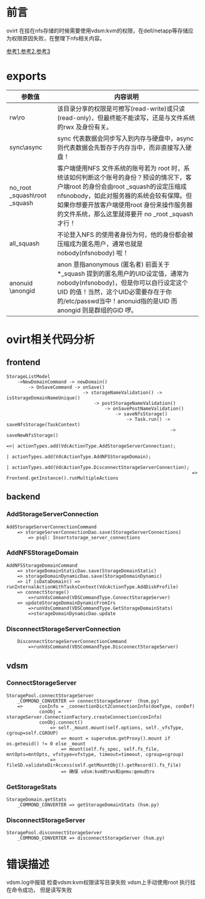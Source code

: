 # 前言
ovirt 在挂在nfs存储的时候需要使用vdsm:kvm的权限，在dell/netapp等存储应为权限原因失败，在整理下nfs相关内容。

[参考1](http://cn.linux.vbird.org/linux_server/0330nfs.php),[参考2](http://www.faqs.org/rfcs/rfc1094.html),[参考3](http://www.faqs.org/rfcs/rfc1094.html)


# exports 


参数值	 | 内容说明
---|---
rw\ro     | 该目录分享的权限是可擦写(read-write)或只读(read-only)，但最终能不能读写，还是与文件系统的rwx 及身份有关。
sync\async       | sync 代表数据会同步写入到内存与硬盘中，async则代表数据会先暂存于内存当中，而非直接写入硬盘！
no_root _squash\root _squash | 客户端使用NFS 文件系统的账号若为 root 时，系统该如何判断这个账号的身份？预设的情况下，客户端root 的身份会由root _squash的设定压缩成nfsnobody，如此对服务器的系统会较有保障。但如果你想要开放客户端使用root 身份来操作服务器的文件系统，那么这里就得要开 no _root _squash 才行！
all_squash       | 不论登入NFS 的使用者身份为何，他的身份都会被压缩成为匿名用户，通常也就是 nobody(nfsnobody) 啦！
anonuid \anongid     | anon 意指anonymous (匿名者) 前面关于*_squash 提到的匿名用户的UID设定值，通常为nobody(nfsnobody)，但是你可以自行设定这个UID 的值！当然，这个UID必需要存在于你的/etc/passwd当中！anonuid指的是UID 而anongid 则是群组的GID 啰。


# ovirt相关代码分析  

## frontend

    StorageListModel
        ->NewDomainCommand -> newDomain()  
            -> OnSaveCommand -> onSave()
                                -> storageNameValidation() -> isStorageDomainNameUnique()
                                    -> postStorageNameValidation()
                                        -> onSavePostNameValidation()
                                            -> saveNfsStorage() 
                                                -> Task.run() -> saveNfsStorage(TaskContext)
                                                                -> saveNewNfsStorage()
                                                                        =>| actionTypes.add(VdcActionType.AddStorageServerConnection);
                                                                          | actionTypes.add(VdcActionType.AddNFSStorageDomain);
                                                                          | actionTypes.add(VdcActionType.DisconnectStorageServerConnection);
                                                                        => Frontend.getInstance().runMultipleActions        
## backend         

### AddStorageServerConnection  
```
AddStorageServerConnectionCommand
    => storageServerConnectionDao.save(StorageServerConnections)
        => psql: Insertstorage_server_connections
```            
### AddNFSStorageDomain
```    
AddNFSStorageDomainCommand
    => storageDomainStaticDao.save(StorageDomainStatic)
    => storageDomainDynamicDao.save(StorageDomainDynamic)
    => if isDataDomain() => runInternalActionWithTasksContext(VdcActionType.AddDiskProfile)
    => connectStorage()
        =>runVdsCommand(VDSCommandType.ConnectStorageServer)  
    => updateStorageDomainDynamicFromIrs
        =>runVdsCommand(VDSCommandType.GetStorageDomainStats)
        =>storageDomainDynamicDao.update
```
### DisconnectStorageServerConnection
```
    DisconnectStorageServerConnectionCommand
        =>runVdsCommand(VDSCommandType.DisconnectStorageServer)
```

## vdsm
### ConnectStorageServer
```
StoragePool.connectStorageServer
    _COMMOND_CONVERTER => connectStorageServer  (hsm.py)
    =>      conInfo = _connectionDict2ConnectionInfo(domType, conDef)
            conObj = storageServer.ConnectionFactory.createConnection(conInfo)
            conObj.connect()
                => self._mount.mount(self.options, self._vfsType, cgroup=self.CGROUP)
                    => mount = supervdsm.getProxy().mount if os.geteuid() != 0 else _mount
                    => mount(self.fs_spec, self.fs_file, mntOpts=mntOpts, vfstype=vfstype, timeout=timeout, cgroup=cgroup)
                => fileSD.validateDirAccess(self.getMountObj().getRecord().fs_file)
                    => 确保 vdsm:kvm的rwx和qemu:qemu的rx
```
### GetStorageStats
```
StorageDomain.getStats
    _COMMOND_CONVERTER => getStorageDomainStats (hsm.py)
```
### DisconnectStorageServer
```
StoragePool.disconnectStorageServer
    _COMMOND_CONVERTER => disconnectStorageServer (hsm.py)
```
# 错误描述

vdsm.log中报错  检查vdsm:kvm权限读写目录失败
vdsm上手动使用root 执行挂在命令成功， 但是读写失败
